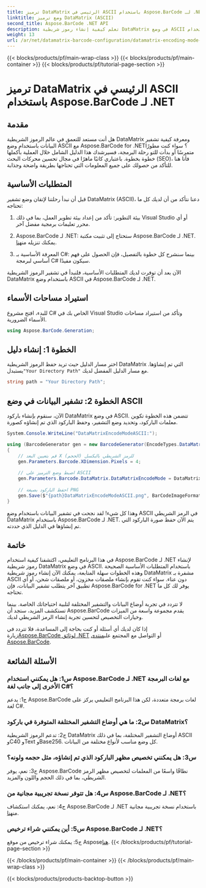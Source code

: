 ```yaml
---
title: ترميز DataMatrix الرئيسي في ASCII باستخدام Aspose.BarCode لـ .NET
linktitle: وضع ترميز DataMatrix (ASCII)
second_title: Aspose.BarCode .NET API
description: تعلم كيفية إنشاء رموز شريطية DataMatrix في وضع ASCII باستخدام Aspose.BarCode لـ .NET. دليل خطوة بخطوة للمطورين.
weight: 13
url: /ar/net/datamatrix-barcode-configuration/datamatrix-encoding-mode-ascii/
---
```


{{< blocks/products/pf/main-wrap-class >}}
{{< blocks/products/pf/main-container >}}
{{< blocks/products/pf/tutorial-page-section >}}

# ترميز DataMatrix الرئيسي في ASCII باستخدام Aspose.BarCode لـ .NET

## مقدمة

هل أنت مستعد للتعمق في عالم الرموز الشريطية DataMatrix ومعرفة كيفية تشفير البيانات باستخدام وضع ASCII مع Aspose.BarCode for .NET؟ سواء كنت مطورًا متمرسًا أو بدأت للتو رحلة البرمجة، فسيرشدك هذا الدليل الشامل خلال العملية بأكملها خطوة بخطوة. باعتباري كاتبًا ماهرًا في مجال تحسين محركات البحث (SEO)، فأنا هنا للتأكد من حصولك على جميع المعلومات التي تحتاجها بطريقة واضحة وجذابة.

## المتطلبات الأساسية

قبل أن نبدأ رحلتنا لإتقان وضع تشفير DataMatrix (ASCII)، دعنا نتأكد من أن لديك كل ما تحتاجه:

1. بيئة التطوير: تأكد من إعداد بيئة تطوير العمل، بما في ذلك Visual Studio أو أي محرر تعليمات برمجية مفضل آخر.

2.  Aspose.BarCode لـ .NET: ستحتاج إلى تثبيت مكتبة Aspose.BarCode لـ .NET. يمكنك تنزيله من[هنا](https://releases.aspose.com/barcode/net/).

3. المعرفة الأساسية بـ C#: بينما سنشرح كل خطوة بالتفصيل، فإن الحصول على فهم أساسي لبرمجة C# سيكون مفيدًا.

الآن بعد أن توفرت لديك المتطلبات الأساسية، فلنبدأ في تشفير الرموز الشريطية DataMatrix باستخدام وضع ASCII في Aspose.BarCode لـ .NET.

## استيراد مساحات الأسماء

للبدء، افتح مشروع C# الخاص بك في Visual Studio وتأكد من استيراد مساحات الأسماء الضرورية.

```csharp
using Aspose.BarCode.Generation;
```

## الخطوة 1: إنشاء دليل

 اختر مسار الدليل حيث تريد حفظ الرموز الشريطية DataMatrix التي تم إنشاؤها. يستبدل`"Your Directory Path"` مع مسار الدليل المفضل لديك.

```csharp
string path = "Your Directory Path";
```

## الخطوة 2: تشفير البيانات في وضع ASCII

الآن، سنقوم بإنشاء باركود DataMatrix في وضع ASCII. تتضمن هذه الخطوة تكوين معلمات الباركود، وتحديد وضع التشفير، وحفظ الباركود الذي تم إنشاؤه كصورة.

```csharp
System.Console.WriteLine("DataMatrixEncodeModeASCII:");

using (BarcodeGenerator gen = new BarcodeGenerator(EncodeTypes.DataMatrix, "Aspose"))
{
    // قم بتعيين البعد X (الحجم) للرمز الشريطي بالبكسل
    gen.Parameters.Barcode.XDimension.Pixels = 4;
    
    // اضبط وضع الترميز على ASCII
    gen.Parameters.Barcode.DataMatrix.DataMatrixEncodeMode = DataMatrixEncodeMode.ASCII;
    
    // احفظ الباركود بصيغة PNG
    gen.Save($"{path}DataMatrixEncodeModeASCII.png", BarCodeImageFormat.Png);
}
```

وهذا كل شيء! لقد نجحت في تشفير البيانات باستخدام وضع ASCII في الرمز الشريطي DataMatrix باستخدام Aspose.BarCode لـ .NET. يتم الآن حفظ صورة الباركود التي تم إنشاؤها في الدليل الذي حددته.

## خاتمة

في هذا البرنامج التعليمي، اكتشفنا كيفية استخدام Aspose.BarCode لـ .NET لإنشاء رموز شريطية DataMatrix في وضع ASCII. باستخدام المتطلبات الأساسية الصحيحة وهذه الخطوات سهلة المتابعة، يمكنك الآن إنشاء رموز شريطية DataMatrix مشفرة بـ ASCII دون عناء. سواء كنت تقوم بإنشاء ملصقات مخزون، أو ملصقات شحن، أو أي تطبيق آخر يتطلب تشفير البيانات، فإن Aspose.BarCode for .NET يوفر لك كل ما تحتاجه.

لا تتردد في تجربة أوضاع البيانات والتشفير المختلفة لتلبية احتياجاتك الخاصة. بينما تستكشف المزيد، ستجد أن Aspose.BarCode يقدم مجموعة واسعة من الميزات وخيارات التخصيص لتحسين تجربة إنشاء الرمز الشريطي لديك.

 إذا كان لديك أي أسئلة أو كنت بحاجة إلى المساعدة، فلا تتردد في زيارة[Aspose.BarCode لوثائق .NET](https://reference.aspose.com/barcode/net/) أو التواصل مع المجتمع على[منتدى Aspose.BarCode](https://forum.aspose.com/c/barcode/13).

## الأسئلة الشائعة

### س1: هل يمكنني استخدام Aspose.BarCode لـ .NET مع لغات البرمجة الأخرى إلى جانب لغة C#؟

ج1: يدعم Aspose.BarCode لغات برمجة متعددة، لكن هذا البرنامج التعليمي يركز على لغة C#.

### س2: ما هي أوضاع التشفير المختلفة المتوفرة في باركود DataMatrix؟

ج2: تدعم الرموز الشريطية DataMatrix أوضاع التشفير المختلفة، بما في ذلك ASCII وC40 وText وBase256. كل وضع مناسب لأنواع مختلفة من البيانات.

### س3: هل يمكنني تخصيص مظهر الباركود الذي تم إنشاؤه، مثل حجمه ولونه؟

ج3: نعم، يوفر Aspose.BarCode نطاقًا واسعًا من المعلمات لتخصيص مظهر الرمز الشريطي، بما في ذلك الحجم واللون والمزيد.

### س4: هل تتوفر نسخة تجريبية مجانية من Aspose.BarCode لـ .NET؟

 ج4: نعم، يمكنك استكشاف Aspose.BarCode لـ .NET باستخدام نسخة تجريبية مجانية من[هنا](https://releases.aspose.com/).

### س5: أين يمكنني شراء ترخيص Aspose.BarCode لـ .NET؟

 ج5: يمكنك شراء ترخيص من موقع Aspose[هنا](https://purchase.aspose.com/buy).
{{< /blocks/products/pf/tutorial-page-section >}}

{{< /blocks/products/pf/main-container >}}
{{< /blocks/products/pf/main-wrap-class >}}

{{< blocks/products/products-backtop-button >}}
